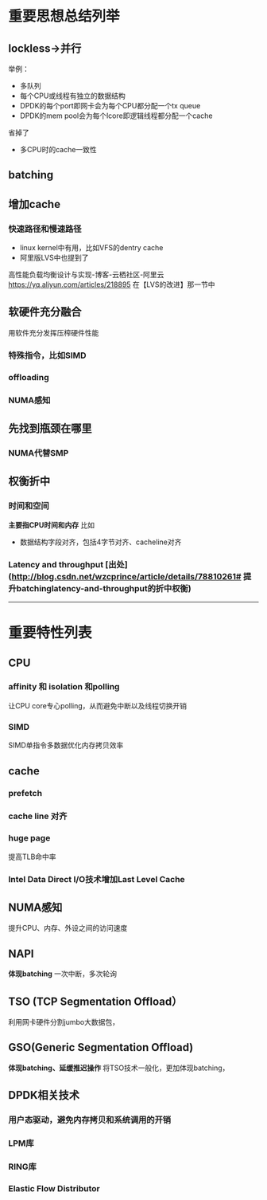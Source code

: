 

# 重要思想总结列举
## lockless->并行
举例：
 - 多队列
 - 每个CPU或线程有独立的数据结构
 - DPDK的每个port即网卡会为每个CPU都分配一个tx queue
 - DPDK的mem pool会为每个lcore即逻辑线程都分配一个cache

省掉了
- 多CPU时的cache一致性

## batching
## 增加cache
### 快速路径和慢速路径
- linux kernel中有用，比如VFS的dentry cache
- 阿里版LVS中也提到了

高性能负载均衡设计与实现-博客-云栖社区-阿里云
<https://yq.aliyun.com/articles/218895>
在【LVS的改进】那一节中

## 软硬件充分融合
用软件充分发挥压榨硬件性能
### 特殊指令，比如SIMD
### offloading
### NUMA感知
## 先找到瓶颈在哪里
### NUMA代替SMP

## 权衡折中
### 时间和空间
**主要指CPU时间和内存**
比如
- 数据结构字段对齐，包括4字节对齐、cacheline对齐

### Latency and throughput [出处](http://blog.csdn.net/wzcprince/article/details/78810261# 提升batchinglatency-and-throughput的折中权衡)



----------

# 重要特性列表

## CPU
###  affinity 和 isolation 和polling
让CPU core专心polling，从而避免中断以及线程切换开销

###  SIMD
SIMD单指令多数据优化内存拷贝效率

## cache 
### prefetch
### cache line 对齐
### huge page
提高TLB命中率
### Intel Data Direct I/O技术增加Last Level Cache

## NUMA感知
提升CPU、内存、外设之间的访问速度

## NAPI
**体现batching**
一次中断，多次轮询

## TSO (TCP Segmentation Offload）
利用网卡硬件分割jumbo大数据包，

## GSO(Generic Segmentation Offload)
**体现batching、延缓推迟操作**
将TSO技术一般化，更加体现batching，

## DPDK相关技术
### 用户态驱动，避免内存拷贝和系统调用的开销
### LPM库
### RING库
### Elastic Flow Distributor 
